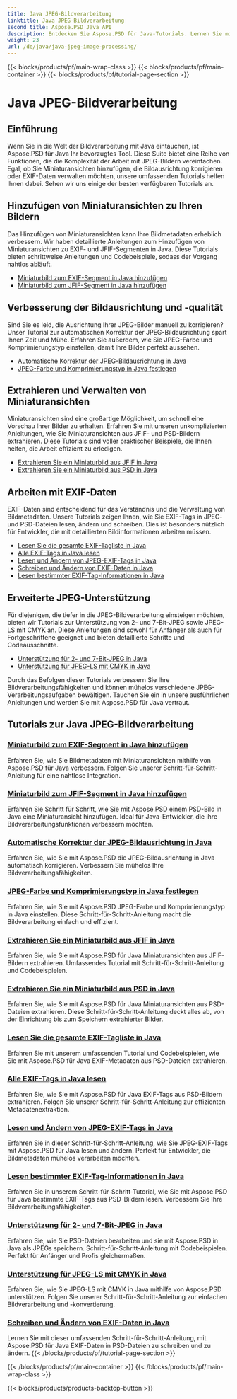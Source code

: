 ```yaml
---
title: Java JPEG-Bildverarbeitung
linktitle: Java JPEG-Bildverarbeitung
second_title: Aspose.PSD Java API
description: Entdecken Sie Aspose.PSD für Java-Tutorials. Lernen Sie mit Schritt-für-Schritt-Anleitungen und Codebeispielen den Umgang mit EXIF, JFIF, JPEG-Verarbeitung und mehr.
weight: 23
url: /de/java/java-jpeg-image-processing/
---
```


{{< blocks/products/pf/main-wrap-class >}}
{{< blocks/products/pf/main-container >}}
{{< blocks/products/pf/tutorial-page-section >}}

# Java JPEG-Bildverarbeitung


## Einführung

Wenn Sie in die Welt der Bildverarbeitung mit Java eintauchen, ist Aspose.PSD für Java Ihr bevorzugtes Tool. Diese Suite bietet eine Reihe von Funktionen, die die Komplexität der Arbeit mit JPEG-Bildern vereinfachen. Egal, ob Sie Miniaturansichten hinzufügen, die Bildausrichtung korrigieren oder EXIF-Daten verwalten möchten, unsere umfassenden Tutorials helfen Ihnen dabei. Sehen wir uns einige der besten verfügbaren Tutorials an.

## Hinzufügen von Miniaturansichten zu Ihren Bildern

Das Hinzufügen von Miniaturansichten kann Ihre Bildmetadaten erheblich verbessern. Wir haben detaillierte Anleitungen zum Hinzufügen von Miniaturansichten zu EXIF- und JFIF-Segmenten in Java. Diese Tutorials bieten schrittweise Anleitungen und Codebeispiele, sodass der Vorgang nahtlos abläuft.

- [Miniaturbild zum EXIF-Segment in Java hinzufügen](./add-thumbnail-to-exif-segment-java/)
- [Miniaturbild zum JFIF-Segment in Java hinzufügen](./add-thumbnail-to-jfif-segment-java/)

## Verbesserung der Bildausrichtung und -qualität

Sind Sie es leid, die Ausrichtung Ihrer JPEG-Bilder manuell zu korrigieren? Unser Tutorial zur automatischen Korrektur der JPEG-Bildausrichtung spart Ihnen Zeit und Mühe. Erfahren Sie außerdem, wie Sie JPEG-Farbe und Komprimierungstyp einstellen, damit Ihre Bilder perfekt aussehen.

- [Automatische Korrektur der JPEG-Bildausrichtung in Java](./auto-correct-jpeg-image-orientation-java/)
- [JPEG-Farbe und Komprimierungstyp in Java festlegen](./set-jpeg-color-compression-type-java/)

## Extrahieren und Verwalten von Miniaturansichten

Miniaturansichten sind eine großartige Möglichkeit, um schnell eine Vorschau Ihrer Bilder zu erhalten. Erfahren Sie mit unseren unkomplizierten Anleitungen, wie Sie Miniaturansichten aus JFIF- und PSD-Bildern extrahieren. Diese Tutorials sind voller praktischer Beispiele, die Ihnen helfen, die Arbeit effizient zu erledigen.

- [Extrahieren Sie ein Miniaturbild aus JFIF in Java](./extract-thumbnail-from-jfif-java/)
- [Extrahieren Sie ein Miniaturbild aus PSD in Java](./extract-thumbnail-from-psd-java/)

## Arbeiten mit EXIF-Daten

EXIF-Daten sind entscheidend für das Verständnis und die Verwaltung von Bildmetadaten. Unsere Tutorials zeigen Ihnen, wie Sie EXIF-Tags in JPEG- und PSD-Dateien lesen, ändern und schreiben. Dies ist besonders nützlich für Entwickler, die mit detaillierten Bildinformationen arbeiten müssen.

- [Lesen Sie die gesamte EXIF-Tagliste in Java](./read-all-exif-tag-list-java/)
- [Alle EXIF-Tags in Java lesen](./read-all-exif-tags-java/)
- [Lesen und Ändern von JPEG-EXIF-Tags in Java](./read-modify-jpeg-exif-tags-java/)
- [Schreiben und Ändern von EXIF-Daten in Java](./write-modify-exif-data-java/)
- [Lesen bestimmter EXIF-Tag-Informationen in Java](./read-specific-exif-tags-info-java/)

## Erweiterte JPEG-Unterstützung

Für diejenigen, die tiefer in die JPEG-Bildverarbeitung einsteigen möchten, bieten wir Tutorials zur Unterstützung von 2- und 7-Bit-JPEG sowie JPEG-LS mit CMYK an. Diese Anleitungen sind sowohl für Anfänger als auch für Fortgeschrittene geeignet und bieten detaillierte Schritte und Codeausschnitte.

- [Unterstützung für 2- und 7-Bit-JPEG in Java](./support-2-7-bits-jpeg-java/)
- [Unterstützung für JPEG-LS mit CMYK in Java](./support-jpeg-ls-cmyk-java/)

Durch das Befolgen dieser Tutorials verbessern Sie Ihre Bildverarbeitungsfähigkeiten und können mühelos verschiedene JPEG-Verarbeitungsaufgaben bewältigen. Tauchen Sie ein in unsere ausführlichen Anleitungen und werden Sie mit Aspose.PSD für Java vertraut.
## Tutorials zur Java JPEG-Bildverarbeitung
### [Miniaturbild zum EXIF-Segment in Java hinzufügen](./add-thumbnail-to-exif-segment-java/)
Erfahren Sie, wie Sie Bildmetadaten mit Miniaturansichten mithilfe von Aspose.PSD für Java verbessern. Folgen Sie unserer Schritt-für-Schritt-Anleitung für eine nahtlose Integration.
### [Miniaturbild zum JFIF-Segment in Java hinzufügen](./add-thumbnail-to-jfif-segment-java/)
Erfahren Sie Schritt für Schritt, wie Sie mit Aspose.PSD einem PSD-Bild in Java eine Miniaturansicht hinzufügen. Ideal für Java-Entwickler, die ihre Bildverarbeitungsfunktionen verbessern möchten.
### [Automatische Korrektur der JPEG-Bildausrichtung in Java](./auto-correct-jpeg-image-orientation-java/)
Erfahren Sie, wie Sie mit Aspose.PSD die JPEG-Bildausrichtung in Java automatisch korrigieren. Verbessern Sie mühelos Ihre Bildverarbeitungsfähigkeiten.
### [JPEG-Farbe und Komprimierungstyp in Java festlegen](./set-jpeg-color-compression-type-java/)
Erfahren Sie, wie Sie mit Aspose.PSD JPEG-Farbe und Komprimierungstyp in Java einstellen. Diese Schritt-für-Schritt-Anleitung macht die Bildverarbeitung einfach und effizient.
### [Extrahieren Sie ein Miniaturbild aus JFIF in Java](./extract-thumbnail-from-jfif-java/)
Erfahren Sie, wie Sie mit Aspose.PSD für Java Miniaturansichten aus JFIF-Bildern extrahieren. Umfassendes Tutorial mit Schritt-für-Schritt-Anleitung und Codebeispielen.
### [Extrahieren Sie ein Miniaturbild aus PSD in Java](./extract-thumbnail-from-psd-java/)
Erfahren Sie, wie Sie mit Aspose.PSD für Java Miniaturansichten aus PSD-Dateien extrahieren. Diese Schritt-für-Schritt-Anleitung deckt alles ab, von der Einrichtung bis zum Speichern extrahierter Bilder.
### [Lesen Sie die gesamte EXIF-Tagliste in Java](./read-all-exif-tag-list-java/)
Erfahren Sie mit unserem umfassenden Tutorial und Codebeispielen, wie Sie mit Aspose.PSD für Java EXIF-Metadaten aus PSD-Dateien extrahieren.
### [Alle EXIF-Tags in Java lesen](./read-all-exif-tags-java/)
Erfahren Sie, wie Sie mit Aspose.PSD für Java EXIF-Tags aus PSD-Bildern extrahieren. Folgen Sie unserer Schritt-für-Schritt-Anleitung zur effizienten Metadatenextraktion.
### [Lesen und Ändern von JPEG-EXIF-Tags in Java](./read-modify-jpeg-exif-tags-java/)
Erfahren Sie in dieser Schritt-für-Schritt-Anleitung, wie Sie JPEG-EXIF-Tags mit Aspose.PSD für Java lesen und ändern. Perfekt für Entwickler, die Bildmetadaten mühelos verarbeiten möchten.
### [Lesen bestimmter EXIF-Tag-Informationen in Java](./read-specific-exif-tags-info-java/)
Erfahren Sie in unserem Schritt-für-Schritt-Tutorial, wie Sie mit Aspose.PSD für Java bestimmte EXIF-Tags aus PSD-Bildern lesen. Verbessern Sie Ihre Bildverarbeitungsfähigkeiten.
### [Unterstützung für 2- und 7-Bit-JPEG in Java](./support-2-7-bits-jpeg-java/)
Erfahren Sie, wie Sie PSD-Dateien bearbeiten und sie mit Aspose.PSD in Java als JPEGs speichern. Schritt-für-Schritt-Anleitung mit Codebeispielen. Perfekt für Anfänger und Profis gleichermaßen.
### [Unterstützung für JPEG-LS mit CMYK in Java](./support-jpeg-ls-cmyk-java/)
Erfahren Sie, wie Sie JPEG-LS mit CMYK in Java mithilfe von Aspose.PSD unterstützen. Folgen Sie unserer Schritt-für-Schritt-Anleitung zur einfachen Bildverarbeitung und -konvertierung.
### [Schreiben und Ändern von EXIF-Daten in Java](./write-modify-exif-data-java/)
Lernen Sie mit dieser umfassenden Schritt-für-Schritt-Anleitung, mit Aspose.PSD für Java EXIF-Daten in PSD-Dateien zu schreiben und zu ändern.
{{< /blocks/products/pf/tutorial-page-section >}}

{{< /blocks/products/pf/main-container >}}
{{< /blocks/products/pf/main-wrap-class >}}

{{< blocks/products/products-backtop-button >}}
